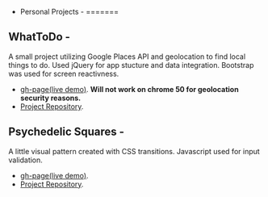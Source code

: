 - Personal Projects -
=======

**WhatToDo** -  
 -----------  

 A small project utilizing Google Places API and geolocation to find local things to do. Used jQuery for app stucture and data integration. Bootstrap was used for screen reactivness.  
* [gh-page(live demo)](http://TrevorTuchten.github.io/personalProjects/whatodo/). **Will not work on chrome 50 for geolocation security reasons.**  
* [Project Repository](https://github.com/TrevorTuchten/TrevorTuchten.github.io/tree/master/personalProjects/whatodo).  



**Psychedelic Squares** -  
 -----------  
   
A little visual pattern created with CSS transitions. Javascript used for input validation.  
  * [gh-page(live demo)](http://TrevorTuchten.github.io/personalProjects/phsycSq/).  
  * [Project Repository](https://github.com/TrevorTuchten/TrevorTuchten.github.io/tree/master/personalProjects/phsycSq).